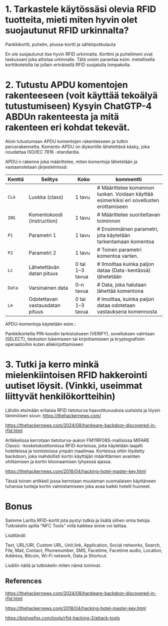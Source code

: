 # 1. Tarkastele käytössäsi olevia RFID tuotteita, mieti miten hyvin olet suojautunut RFID urkinnalta?

Pankkikortti, puhelin, plussa-kortti ja sähköpotkulauta

En ole suojautunut itse hyvin RFID urkinnalta. Korttini ja puhelimeni ovat taskussani joka altistaa urkinnalle. Tätä voisin parantaa esim. metallisella korttikotelolla tai jollain erinäisellä RFID suojatulla lompakolla.


# 2. Tutustu APDU komentojen rakenteeseen (voit käyttää tekoälyä tutustumiseen) Kysyin ChatGTP-4 ABDUn rakenteesta ja mitä rakenteen eri kohdat tekevät.


Aloin tutustumaan APDU komentojen rakenteeseen ja tutkin perusrakennetta. Komento-APDU on älykortille lähetettävä käsky, joka noudattaa ISO/IEC 7816 -standardia.

APDU:n rakenne joka määrittelee, miten komentoja lähetetään ja vastaanotetaan järjestelmissä:


| **Kenttä** | **Selitys**                             | **Koko**               | **kommentti**        |
|------------|-----------------------------------------|------------------------|---------------------|
| `CLA`      | Luokka (class)                          | 1 tavu                 | # Määrittelee komennon luokan. Voidaan käyttää esimerkiksi eri sovellusten erottamiseen |
| `INS`      | Komentokoodi (instruction)              | 1 tavu                 | # Määrittelee suoritettavan toiminnon |
| `P1`       | Parametri 1                             | 1 tavu                 | # Ensimmäinen parametri, jota käytetään tarkentamaan komentoa      |
| `P2`       | Parametri 2                             | 1 tavu                 | # Toinen parametri komentoa varten.    |
| `Lc`       | Lähetettävän datan pituus               | 0 tai 1–3 tavua        | # Ilmoittaa kuinka paljon dataa (Data-kentässä) lähetetään |
| `Data`     | Varsinainen data                        | 0–n tavua              | # Data, joka halutaan lähettää komentona |
| `Le`       | Odotettavan vastausdatan pituus         | 0 tai 1–3 tavua        | # lmoittaa, kuinka paljon dataa odotetaan vastauksena komennosta |


APDU-komentoja käytetään esim.:

Pankkikorteilla PIN-koodin tarkistukseen (VERIFY), sovelluksen valintaan (SELECT), tiedoston lukemiseen tai kirjoittamiseen ja kryptografisiin operaatioihin kuten allekirjoittamiseen


# 3. Tutki ja kerro minkä mielenkiintoisen RFID hakkerointi uutiset löysit. (Vinkki, useimmat liittyvät henkilökortteihin)

Lähdin etsimään erilaisia RFID tietoturva haavoittuvuuksia uutisista ja löysin tämmöisen sivun: https://thehackernews.com/

https://thehackernews.com/2024/08/hardware-backdoor-discovered-in-rfid.html

Artikkelissa kerrotaan tietoturva-aukon FM11RF08S-mallisissa MIFARE Classic -kosketuksettomissa RFID-korteissa, joita käytetään laajalti hotelleissa ja toimistoissa ympäri maailmaa. Korteissa oltiin löydetty backdoori, joka mahdollisti kortin käyttäjän määrittämien avainten ohittamisen ja kortin kloonaamisen lyhyessä ajassa.

https://thehackernews.com/2018/04/hacking-hotel-master-key.html

Tässä toinen artikkeli jossa kerrotaan muutaman suomalaisen käyttäneen tuhansia tunteja kortin valmistamiseen joka avaa kaikki hotelli huoneet.


# Bonus 

Saimme Larilta RFID-kortit jota pystyi tutkia ja lisätä siihen omia tietoja. Tutkiskelin apilla "NFC Tools" mitä kaikkea sinne voi laittaa.

Lisättävät:

Text, URL/URI, Custom URL, Unit.link, Application, Social networks, Search, File, Mail, Contact, Phonenumber, SMS, Facetime, Facetime audio, Location, Address, Bitcoin, Wi-Fi network, Data ja Shortcut.

Lisäilin näitä ja tutkiskelin miten nämä toimivat.

## References

https://thehackernews.com/2024/08/hardware-backdoor-discovered-in-rfid.html

https://thehackernews.com/2018/04/hacking-hotel-master-key.html

https://bishopfox.com/tools/rfid-hacking-2/attack-tools





